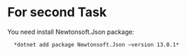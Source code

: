 # For second Task
You need install Newtonsoft.Json package:
```
  *dotnet add package Newtonsoft.Json —version 13.0.1*
```
